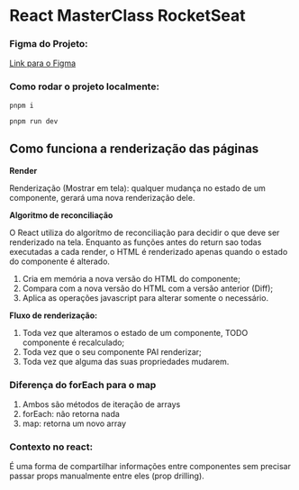 # React MasterClass RocketSeat

### Figma do Projeto:

[Link para o Figma](<https://www.figma.com/design/3RbLiLtfKIr4RxyYkMZMly/Twitter-UI-(Community)?node-id=1-938&node-type=FRAME&t=KD9TFc9kuzqNCrHY-0>)

### Como rodar o projeto localmente:

```
pnpm i
```

```
pnpm run dev
```

## Como funciona a renderização das páginas

**Render**

Renderização (Mostrar em tela): qualquer mudança no estado de um componente, gerará uma nova renderização dele.

**Algoritmo de reconciliação**

O React utiliza do algorítmo de reconciliação para decidir o que deve ser renderizado na tela. Enquanto as funções antes do return sao todas executadas a cada render, o HTML é renderizado apenas quando o estado do componente é alterado.

1. Cria em memória a nova versão do HTML do componente;
2. Compara com a nova versão do HTML com a versão anterior (Diff);
3. Aplica as operações javascript para alterar somente o necessário.

**Fluxo de renderização:**

1. Toda vez que alteramos o estado de um componente, TODO componente é recalculado;
2. Toda vez que o seu componente PAI renderizar;
3. Toda vez que alguma das suas propriedades mudarem.

### Diferença do forEach para o map

1. Ambos são métodos de iteração de arrays
2. forEach: não retorna nada
3. map: retorna um novo array

### Contexto no react:

É uma forma de compartilhar informações entre componentes sem precisar passar props manualmente entre eles (prop drilling).

